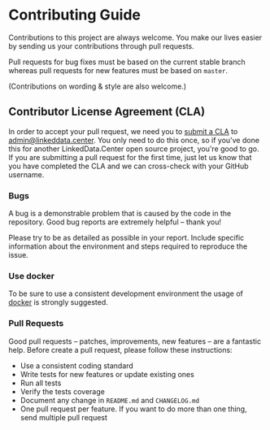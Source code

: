 # Contributing Guide


Contributions to this project are always welcome. You make our lives easier by
sending us your contributions through pull requests.

Pull requests for bug fixes must be based on the current stable branch whereas
pull requests for new features must be based on `master`.


(Contributions on wording & style are also welcome.)


## Contributor License Agreement (CLA)

In order to accept your pull request, we need you to [submit a CLA](http://linkeddata.center/help/legal/cla_v1) to admin@linkeddata.center. You only need to do this once, so if you've done this for another LinkedData.Center open source project, you're good to go. If you are submitting a pull request for the first time, just let us know that you have completed the CLA and we can cross-check with your GitHub username.


### Bugs

A bug is a demonstrable problem that is caused by the code in the repository. Good bug reports are extremely helpful – thank you!

Please try to be as detailed as possible in your report. Include specific information about the environment and steps required to reproduce the issue.

### Use docker

To be sure to use a consistent development environment the usage of [docker](https://www.docker.com/) is strongly suggested.


### Pull Requests

Good pull requests – patches, improvements, new features – are a fantastic help. Before create a pull request, please follow these instructions:

- Use a consistent coding standard
- Write tests for new features or update existing ones
- Run all tests
- Verify the tests coverage
- Document any change in `README.md` and `CHANGELOG.md`
- One pull request per feature. If you want to do more than one thing, send multiple pull request

